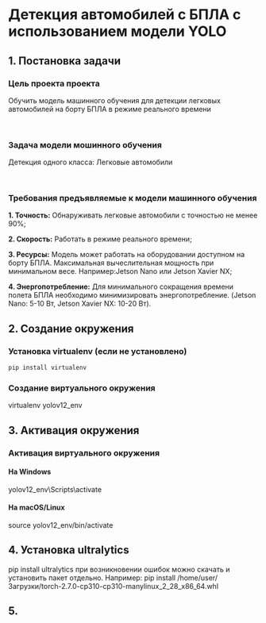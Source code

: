 # Детекция автомобилей с БПЛА с использованием модели YOLO

## 1. Постановка задачи

### Цель проекта проекта

Обучить модель машинного обучения для детекции легковых автомобилей на борту БПЛА в режиме реального времени

<br>

### Задача модели мошинного обучения

Детекция одного класса: Легковые автомобили

<br>

### Требования предъявляемые к модели машинного обучения

**1. Точность:** Обнаруживать легковые автомобили с точностью не менее 90%;

**2. Скорость:** Работать в режиме реального времени;

**3. Ресурсы:** Модель может работать на оборудовании доступном на борту БПЛА. Максимальная вычеслительная мощность при минимальном весе. Например:Jetson Nano или Jetson Xavier NX;

**4. Энергопотребление:** Для минимального сокращения времени полета БПЛА необходимо минимизировать энергопотребление. (Jetson Nano: 5-10 Вт, Jetson Xavier NX: 10-20 Вт).

## 2. Создание окружения

   ### Установка virtualenv (если не установлено)
   ```python
   pip install virtualenv
   ```

   ### Создание виртуального окружения
   virtualenv yolov12_env

## 3. Активация окружения

   ### Активация виртуального окружения
   #### На Windows
   yolov12_env\Scripts\activate

   #### На macOS/Linux
   source yolov12_env/bin/activate

## 4. Установка ultralytics
   pip install ultralytics
при возникновении ошибок можно скачать и установить пакет отдельно. 
Например: pip install /home/user/Загрузки/torch-2.7.0-cp310-cp310-manylinux_2_28_x86_64.whl


## 5. 
